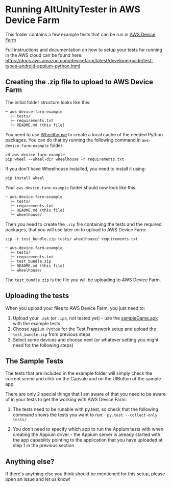 # Running AltUnityTester in AWS Device Farm

This folder contains a few example tests that can be run in [AWS Device Farm](https://aws.amazon.com/device-farm/)

Full instructions and documentation on how to setup your tests for running in the AWS cloud can be found here: https://docs.aws.amazon.com/devicefarm/latest/developerguide/test-types-android-appium-python.html

## Creating the .zip file to upload to AWS Device Farm

The initial folder structure looks like this:
```
─ aws-device-farm-example
  ├─ tests/
  ├─ requirements.txt
  └─ README.md (this file)
```
You need to use [Wheelhouse](https://pypi.org/project/Wheelhouse/) to create a local cache of the needed Python packages. You can do that by running the following command in ```aws-device-farm-example``` folder:

```
cd aws-device-farm-example
pip wheel --wheel-dir wheelhouse -r requirements.txt
```

If you don't have Wheelhouse installed, you need to install it using:

```
pip install wheel
```

Your ```aws-device-farm-example``` folder should now look like this:
```
─ aws-device-farm-example
  ├─ tests/
  ├─ requirements.txt
  ├─ README.md (this file)
  └─ wheelhouse/
```
Then you need to create the ```.zip``` file containing the tests and the required packages, that you will use later on to upload to AWS Device Farm:

```
zip -r test_bundle.zip tests/ wheelhouse/ requirements.txt
```
```
─ aws-device-farm-example
  ├─ tests/
  ├─ requirements.txt
  ├─ test_bundle.zip
  ├─ README.md (this file)
  └─ wheelhouse/
```
The ```test_bundle.zip``` is the file you will be uploading to AWS Device Farm. 

## Uploading the tests

When you upload your files to AWS Device Farm, you just need to:

1. Upload your ```.apk``` (or ```.ipa```, not tested yet) - use the [sampleGame.apk](https://gitlab.com/altom/altunitytester/blob/20-running-on-aws-device-farm/sampleGame.apk) with the example tests
2. Choose ```Appium Python``` for the Test Framework setup and upload the ```test_bundle.zip``` from previous steps
3. Select some devices and choose next (or whatever setting you might need for the following steps)

## The Sample Tests

The tests that are included in the example folder will simply check the current scene and click on the Capsule and on the UIButton of the sample app. 

There are only 2 special things that I am aware of that you need to be aware of in your tests to get the working with AWS Device Farm:

1. The tests need to be runable with py.test, so check that the following command shows the tests you want to run:
 ``` py.test --collect-only tests/```

2. You don't need to specify which app to run the Appium tests with when creating the Appium driver - the Appium server is already started with the app capability pointing to the application that you have uploaded at step 1 in the previous section


## Anything else?
If there's anything else you think should be mentioned for this setup, please open an issue and let us know!
